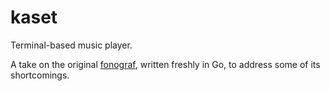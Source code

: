 # kaset

Terminal-based music player.

A take on the original [fonograf](https://www.github.com/pes18fan/fonograf.git),
written freshly in Go, to address some of its shortcomings.
